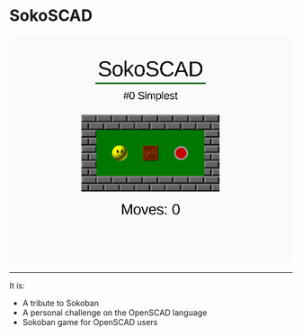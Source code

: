 # SokoSCAD

![presentation](Presentation.png)

---

It is:
* A tribute to Sokoban
* A personal challenge on the OpenSCAD language
* Sokoban game for OpenSCAD users
